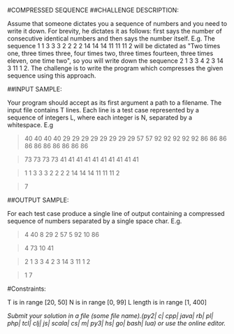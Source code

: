 #COMPRESSED SEQUENCE
##CHALLENGE DESCRIPTION:

Assume that someone dictates you a sequence of numbers and you need to write it down. For brevity, he dictates it as follows: first says the number of consecutive identical numbers and then says the number itself. E.g. The sequence 1 1 3 3 3 2 2 2 2 14 14 14 11 11 11 2 will be dictated as "Two times one, three times three, four times two, three times fourteen, three times eleven, one time two", so you will write down the sequence 2 1 3 3 4 2 3 14 3 11 1 2. The challenge is to write the program which compresses the given sequence using this approach.

##INPUT SAMPLE:

Your program should accept as its first argument a path to a filename. The input file contains T lines. Each line is a test case represented by a sequence of integers L, where each integer is N, separated by a whitespace. E.g

>40 40 40 40 29 29 29 29 29 29 29 29 57 57 92 92 92 92 92 86 86 86 86 86 86 86 86 86 86

>73 73 73 73 41 41 41 41 41 41 41 41 41 41

>1 1 3 3 3 2 2 2 2 14 14 14 11 11 11 2

>7

##OUTPUT SAMPLE:

For each test case produce a single line of output containing a compressed sequence of numbers separated by a single space char. E.g.

>4 40 8 29 2 57 5 92 10 86

>4 73 10 41

>2 1 3 3 4 2 3 14 3 11 1 2

>1 7

#Constraints: 

T is in range [20, 50] 
N is in range [0, 99] 
L length is in range [1, 400]

*Submit your solution in a file (some file name).(py2| c| cpp| java| rb| pl| php| tcl| clj| js| scala| cs| m| py3| hs| go| bash| lua) or use the online editor.*